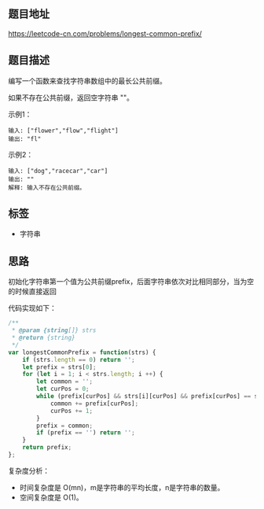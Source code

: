 ## 题目地址

https://leetcode-cn.com/problems/longest-common-prefix/

## 题目描述

编写一个函数来查找字符串数组中的最长公共前缀。

如果不存在公共前缀，返回空字符串 ""。

示例1：
```
输入: ["flower","flow","flight"]
输出: "fl"
```

示例2：
```
输入: ["dog","racecar","car"]
输出: ""
解释: 输入不存在公共前缀。
```

## 标签

- 字符串

## 思路

初始化字符串第一个值为公共前缀prefix，后面字符串依次对比相同部分，当为空的时候直接返回

代码实现如下：
```javascript
/**
 * @param {string[]} strs
 * @return {string}
 */
var longestCommonPrefix = function(strs) {
    if (strs.length == 0) return '';
    let prefix = strs[0];
    for (let i = 1; i < strs.length; i ++) {
        let common = '';
        let curPos = 0;
        while (prefix[curPos] && strs[i][curPos] && prefix[curPos] == strs[i][curPos]) {
            common += prefix[curPos];
            curPos += 1;
        }
        prefix = common;
        if (prefix == '') return '';
    }
    return prefix;
};
```

复杂度分析：

- 时间复杂度是 O(mn)，m是字符串的平均长度，n是字符串的数量。
- 空间复杂度是 O(1)。
